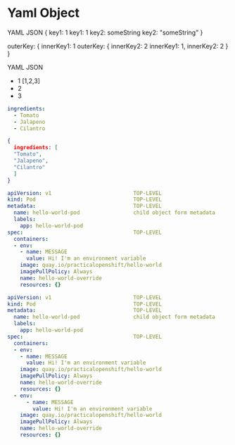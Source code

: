 # Yaml Object

YAML                     JSON
                         {
key1: 1                     key1: 1
key2: someString            key2: "someString"
                         }


outerKey:                {
  innerKey1: 1              outerKey: {
  innerKey2: 2               innerKey1: 1,
                             innerKey2: 2
                           }
                         }

YAML                    JSON
- 1                   [1,2,3]
- 2
- 3
```yaml YAML
ingredients:
  - Tomato
  - Jalapeno
  - Cilantro
```
```json JSON
{
  ingredients: [
  "Tomato",
  "Jalapeno",
  "Cilantro"
  ]
}
```
```yaml
apiVersion: v1                          TOP-LEVEL
kind: Pod                               TOP-LEVEL
metadata:                               TOP-LEVEL
  name: hello-world-pod                 child object form metadata
  labels:
    app: hello-world-pod
spec:                                   TOP-LEVEL          
  containers:
  - env:
    - name: MESSAGE
      value: Hi! I'm an environment variable
    image: quay.io/practicalopenshift/hello-world
    imagePullPolicy: Always
    name: hello-world-override
    resources: {}
```

```yaml
apiVersion: v1                          TOP-LEVEL
kind: Pod                               TOP-LEVEL
metadata:                               TOP-LEVEL
  name: hello-world-pod                 child object form metadata
  labels:
    app: hello-world-pod
spec:                                   TOP-LEVEL          
  containers:
  - env:
    - name: MESSAGE
      value: Hi! I'm an environment variable
    image: quay.io/practicalopenshift/hello-world
    imagePullPolicy: Always
    name: hello-world-override
    resources: {}
  - env:
      - name: MESSAGE
        value: Hi! I'm an environment variable
    image: quay.io/practicalopenshift/hello-world
    imagePullPolicy: Always
    name: hello-world-override
    resources: {}
```